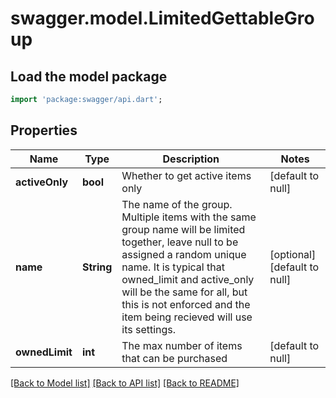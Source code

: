 # swagger.model.LimitedGettableGroup

## Load the model package
```dart
import 'package:swagger/api.dart';
```

## Properties
Name | Type | Description | Notes
------------ | ------------- | ------------- | -------------
**activeOnly** | **bool** | Whether to get active items only | [default to null]
**name** | **String** | The name of the group. Multiple items with the same group name will be limited together, leave null to be assigned a random unique name. It is typical that owned_limit and active_only will be the same for all, but this is not enforced and the item being recieved will use its settings. | [optional] [default to null]
**ownedLimit** | **int** | The max number of items that can be purchased | [default to null]

[[Back to Model list]](../README.md#documentation-for-models) [[Back to API list]](../README.md#documentation-for-api-endpoints) [[Back to README]](../README.md)



